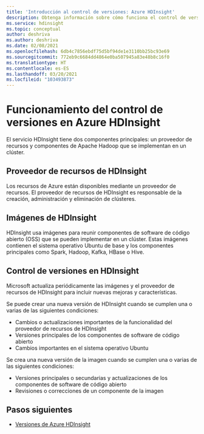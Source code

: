```yaml
---
title: 'Introducción al control de versiones: Azure HDInsight'
description: Obtenga información sobre cómo funciona el control de versiones en Azure HDInsight.
ms.service: hdinsight
ms.topic: conceptual
author: deshriva
ms.author: deshriva
ms.date: 02/08/2021
ms.openlocfilehash: 6db4c7856ebdf75d5bf94de1e3110bb25bc93e69
ms.sourcegitcommit: 772eb9c6684dd4864e0ba507945a83e48b8c16f0
ms.translationtype: HT
ms.contentlocale: es-ES
ms.lasthandoff: 03/20/2021
ms.locfileid: "103493873"
---
```

# <a name="how-versioning-works-in-hdinsight"></a>Funcionamiento del control de versiones en Azure HDInsight

El servicio HDInsight tiene dos componentes principales: un proveedor de recursos y componentes de Apache Hadoop que se implementan en un clúster. 

## <a name="hdinsight-resource-provider"></a>Proveedor de recursos de HDInsight

Los recursos de Azure están disponibles mediante un proveedor de recursos. El proveedor de recursos de HDInsight es responsable de la creación, administración y eliminación de clústeres.

## <a name="hdinsight-images"></a>Imágenes de HDInsight

HDInsight usa imágenes para reunir componentes de software de código abierto (OSS) que se pueden implementar en un clúster. Estas imágenes contienen el sistema operativo Ubuntu de base y los componentes principales como Spark, Hadoop, Kafka, HBase o Hive.

## <a name="versioning-in-hdinsight"></a>Control de versiones en HDInsight

Microsoft actualiza periódicamente las imágenes y el proveedor de recursos de HDInsight para incluir nuevas mejoras y características.

Se puede crear una nueva versión de HDInsight cuando se cumplen una o varias de las siguientes condiciones:

- Cambios o actualizaciones importantes de la funcionalidad del proveedor de recursos de HDInsight
- Versiones principales de los componentes de software de código abierto
- Cambios importantes en el sistema operativo Ubuntu

Se crea una nueva versión de la imagen cuando se cumplen una o varias de las siguientes condiciones:

- Versiones principales o secundarias y actualizaciones de los componentes de software de código abierto
- Revisiones o correcciones de un componente de la imagen

## <a name="next-steps"></a>Pasos siguientes

- [Versiones de Azure HDInsight](./hdinsight-component-versioning.md)
